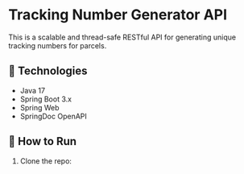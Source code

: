 # Tracking Number Generator API

This is a scalable and thread-safe RESTful API for generating unique tracking numbers for parcels.

## 🧪 Technologies
- Java 17
- Spring Boot 3.x
- Spring Web
- SpringDoc OpenAPI

## 🚀 How to Run

1. Clone the repo:
